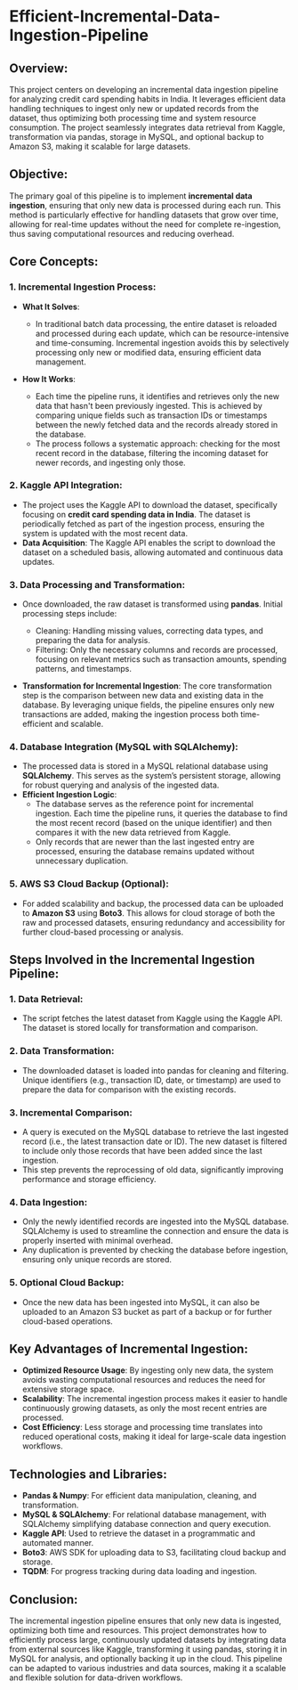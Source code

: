 
# Efficient-Incremental-Data-Ingestion-Pipeline

## Overview:
This project centers on developing an incremental data ingestion pipeline for analyzing credit card spending habits in India. It leverages efficient data handling techniques to ingest only new or updated records from the dataset, thus optimizing both processing time and system resource consumption. The project seamlessly integrates data retrieval from Kaggle, transformation via pandas, storage in MySQL, and optional backup to Amazon S3, making it scalable for large datasets.

## Objective:
The primary goal of this pipeline is to implement **incremental data ingestion**, ensuring that only new data is processed during each run. This method is particularly effective for handling datasets that grow over time, allowing for real-time updates without the need for complete re-ingestion, thus saving computational resources and reducing overhead.

## Core Concepts:

### 1. Incremental Ingestion Process:
- **What It Solves**: 
  - In traditional batch data processing, the entire dataset is reloaded and processed during each update, which can be resource-intensive and time-consuming. Incremental ingestion avoids this by selectively processing only new or modified data, ensuring efficient data management.

- **How It Works**: 
  - Each time the pipeline runs, it identifies and retrieves only the new data that hasn't been previously ingested. This is achieved by comparing unique fields such as transaction IDs or timestamps between the newly fetched data and the records already stored in the database.
  - The process follows a systematic approach: checking for the most recent record in the database, filtering the incoming dataset for newer records, and ingesting only those.

### 2. Kaggle API Integration:
- The project uses the Kaggle API to download the dataset, specifically focusing on **credit card spending data in India**. The dataset is periodically fetched as part of the ingestion process, ensuring the system is updated with the most recent data.
- **Data Acquisition**: The Kaggle API enables the script to download the dataset on a scheduled basis, allowing automated and continuous data updates.

### 3. Data Processing and Transformation:
- Once downloaded, the raw dataset is transformed using **pandas**. Initial processing steps include:
  - Cleaning: Handling missing values, correcting data types, and preparing the data for analysis.
  - Filtering: Only the necessary columns and records are processed, focusing on relevant metrics such as transaction amounts, spending patterns, and timestamps.

- **Transformation for Incremental Ingestion**: The core transformation step is the comparison between new data and existing data in the database. By leveraging unique fields, the pipeline ensures only new transactions are added, making the ingestion process both time-efficient and scalable.

### 4. Database Integration (MySQL with SQLAlchemy):
- The processed data is stored in a MySQL relational database using **SQLAlchemy**. This serves as the system’s persistent storage, allowing for robust querying and analysis of the ingested data.
- **Efficient Ingestion Logic**:
  - The database serves as the reference point for incremental ingestion. Each time the pipeline runs, it queries the database to find the most recent record (based on the unique identifier) and then compares it with the new data retrieved from Kaggle.
  - Only records that are newer than the last ingested entry are processed, ensuring the database remains updated without unnecessary duplication.

### 5. AWS S3 Cloud Backup (Optional):
- For added scalability and backup, the processed data can be uploaded to **Amazon S3** using **Boto3**. This allows for cloud storage of both the raw and processed datasets, ensuring redundancy and accessibility for further cloud-based processing or analysis.

## Steps Involved in the Incremental Ingestion Pipeline:

### 1. Data Retrieval:
- The script fetches the latest dataset from Kaggle using the Kaggle API. The dataset is stored locally for transformation and comparison.

### 2. Data Transformation:
- The downloaded dataset is loaded into pandas for cleaning and filtering. Unique identifiers (e.g., transaction ID, date, or timestamp) are used to prepare the data for comparison with the existing records.

### 3. Incremental Comparison:
- A query is executed on the MySQL database to retrieve the last ingested record (i.e., the latest transaction date or ID). The new dataset is filtered to include only those records that have been added since the last ingestion.
- This step prevents the reprocessing of old data, significantly improving performance and storage efficiency.

### 4. Data Ingestion:
- Only the newly identified records are ingested into the MySQL database. SQLAlchemy is used to streamline the connection and ensure the data is properly inserted with minimal overhead.
- Any duplication is prevented by checking the database before ingestion, ensuring only unique records are stored.

### 5. Optional Cloud Backup:
- Once the new data has been ingested into MySQL, it can also be uploaded to an Amazon S3 bucket as part of a backup or for further cloud-based operations.

## Key Advantages of Incremental Ingestion:
- **Optimized Resource Usage**: By ingesting only new data, the system avoids wasting computational resources and reduces the need for extensive storage space.
- **Scalability**: The incremental ingestion process makes it easier to handle continuously growing datasets, as only the most recent entries are processed.
- **Cost Efficiency**: Less storage and processing time translates into reduced operational costs, making it ideal for large-scale data ingestion workflows.

## Technologies and Libraries:
- **Pandas & Numpy**: For efficient data manipulation, cleaning, and transformation.
- **MySQL & SQLAlchemy**: For relational database management, with SQLAlchemy simplifying database connection and query execution.
- **Kaggle API**: Used to retrieve the dataset in a programmatic and automated manner.
- **Boto3**: AWS SDK for uploading data to S3, facilitating cloud backup and storage.
- **TQDM**: For progress tracking during data loading and ingestion.

## Conclusion:
The incremental ingestion pipeline ensures that only new data is ingested, optimizing both time and resources. This project demonstrates how to efficiently process large, continuously updated datasets by integrating data from external sources like Kaggle, transforming it using pandas, storing it in MySQL for analysis, and optionally backing it up in the cloud. This pipeline can be adapted to various industries and data sources, making it a scalable and flexible solution for data-driven workflows.
